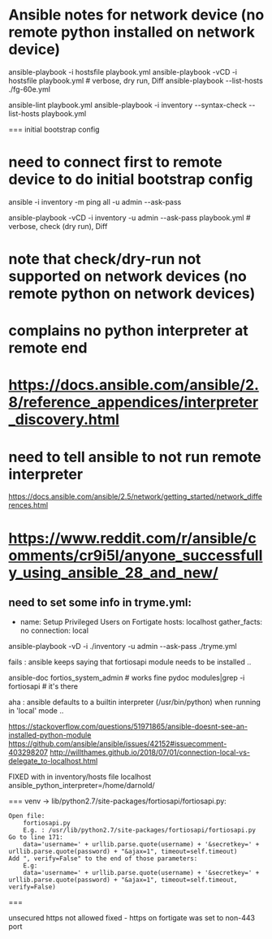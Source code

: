 Ansible notes for network device (no remote python installed on network device)
===============================================================================

ansible-playbook -i hostsfile playbook.yml
ansible-playbook -vCD -i hostsfile playbook.yml # verbose, dry run, Diff
ansible-playbook --list-hosts ./fg-60e.yml

ansible-lint playbook.yml
ansible-playbook -i inventory --syntax-check --list-hosts playbook.yml

=== initial bootstrap config
# need to connect first to remote device to do initial bootstrap config
ansible -i inventory  -m ping all -u admin --ask-pass

ansible-playbook -vCD -i inventory -u admin --ask-pass playbook.yml # verbose, check (dry run), Diff
# note that check/dry-run not supported on network devices (no remote python on network devices)

# complains no python interpreter at remote end
# https://docs.ansible.com/ansible/2.8/reference_appendices/interpreter_discovery.html
# need to tell ansible to not run remote interpreter
https://docs.ansible.com/ansible/2.5/network/getting_started/network_differences.html

# https://www.reddit.com/r/ansible/comments/cr9i5l/anyone_successfully_using_ansible_28_and_new/

need to set some info in tryme.yml:
---
  - name: Setup Privileged Users on Fortigate
    hosts: localhost
    gather_facts: no
    connection: local

ansible-playbook -vD -i ./inventory -u admin --ask-pass ./tryme.yml

fails : ansible keeps saying that fortiosapi module needs to be installed ..

ansible-doc fortios_system_admin # works fine
pydoc modules|grep -i fortiosapi # it's there

aha : ansible defaults to a builtin interpreter (/usr/bin/python) when running in 'local' mode ..

https://stackoverflow.com/questions/51971865/ansible-doesnt-see-an-installed-python-module
https://github.com/ansible/ansible/issues/42152#issuecomment-403298207
http://willthames.github.io/2018/07/01/connection-local-vs-delegate_to-localhost.html

FIXED with in inventory/hosts file
localhost ansible_python_interpreter=/home/darnold/<full path to virtualenv python>

===
venv -> lib/python2.7/site-packages/fortiosapi/fortiosapi.py:

    Open file:
        fortiosapi.py
        E.g. : /usr/lib/python2.7/site-packages/fortiosapi/fortiosapi.py
    Go to line 171:
        data='username=' + urllib.parse.quote(username) + '&secretkey=' + urllib.parse.quote(password) + "&ajax=1", timeout=self.timeout)
    Add ", verify=False" to the end of those parameters:
        E.g:
        data='username=' + urllib.parse.quote(username) + '&secretkey=' + urllib.parse.quote(password) + "&ajax=1", timeout=self.timeout, verify=False)

===

unsecured https not allowed
fixed - https on fortigate was set to non-443 port

